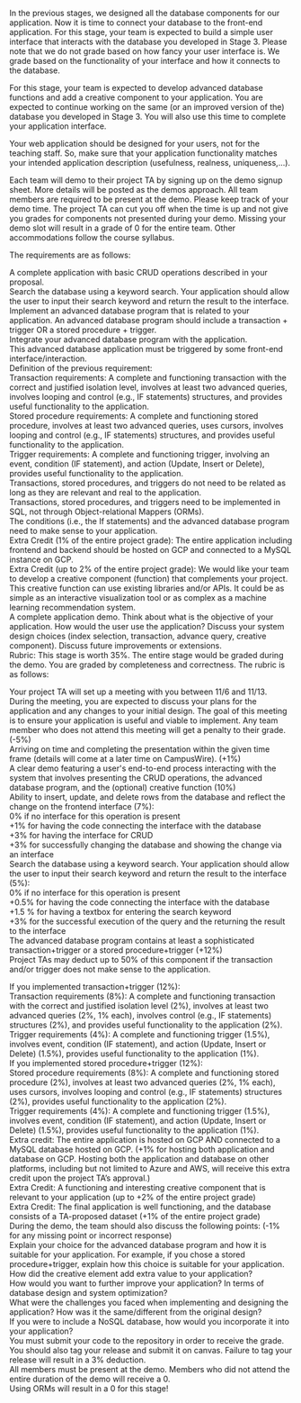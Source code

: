 In the previous stages, we designed all the database components for our application. Now it is time to connect your database to the front-end application. For this stage, your team is expected to build a simple user interface that interacts with the database you developed in Stage 3. Please note that we do not grade based on how fancy your user interface is. We grade based on the functionality of your interface and how it connects to the database.

For this stage, your team is expected to develop advanced database functions and add a creative component to your application. You are expected to continue working on the same (or an improved version of the) database you developed in Stage 3. You will also use this time to complete your application interface. 

Your web application should be designed for your users, not for the teaching staff. So, make sure that your application functionality matches your intended application description (usefulness, realness, uniqueness,...).

Each team will demo to their project TA by signing up on the demo signup sheet. More details will be posted as the demos approach. All team members are required to be present at the demo. Please keep track of your demo time. The project TA can cut you off when the time is up and not give you grades for components not presented during your demo.  Missing your demo slot will result in a grade of 0 for the entire team. Other accommodations follow the course syllabus.

The requirements are as follows:

A complete application with basic CRUD operations described in your proposal.  
Search the database using a keyword search. Your application should allow the user to input their search keyword and return the result to the interface.  
Implement an advanced database program that is related to your application. An advanced database program should include a transaction + trigger OR a stored procedure + trigger.    
Integrate your advanced database program with the application.   
This advanced database application must be triggered by some front-end interface/interaction.  
Definition of the previous requirement:   
Transaction requirements: A complete and functioning transaction with the correct and justified isolation level, involves at least two advanced queries, involves looping and control (e.g., IF statements) structures, and provides useful functionality to the application.  
Stored procedure requirements: A complete and functioning stored procedure, involves at least two advanced queries, uses cursors, involves looping and control (e.g., IF statements) structures, and provides useful functionality to the application.   
Trigger requirements: A complete and functioning trigger, involving an event, condition (IF statement), and action (Update, Insert or Delete), provides useful functionality to the application.   
Transactions, stored procedures, and triggers do not need to be related as long as they are relevant and real to the application.  
Transactions, stored procedures, and triggers need to be implemented in SQL, not through Object-relational Mappers (ORMs).  
The conditions (i.e., the If statements) and the advanced database program need to make sense to your application.   
Extra Credit (1% of the entire project grade): The entire application including frontend and backend should be hosted on GCP and connected to a MySQL instance on GCP.  
Extra Credit (up to 2% of the entire project grade): We would like your team to develop a creative component (function) that complements your project. This creative function can use existing libraries and/or APIs. It could be as simple as an interactive visualization tool or as complex as a machine learning recommendation system.  
A complete application demo. Think about what is the objective of your application. How would the user use the application? Discuss your system design choices (index selection, transaction, advance query, creative component). Discuss future improvements or extensions.   
Rubric: This stage is worth 35%. The entire stage would be graded during the demo. You are graded by completeness and correctness. The rubric is as follows:  

Your project TA will set up a meeting with you between 11/6 and 11/13. During the meeting, you are expected to discuss your plans for the application and any changes to your initial design. The goal of this meeting is to ensure your application is useful and viable to implement. Any team member who does not attend this meeting will get a penalty to their grade. (-5%)  
Arriving on time and completing the presentation within the given time frame (details will come at a later time on CampusWire). (+1%)  
A clear demo featuring a user's end-to-end process interacting with the system that involves presenting the CRUD operations, the advanced database program, and the (optional) creative function (10%)  
Ability to insert, update, and delete rows from the database and reflect the change on the frontend interface (7%):  
 0% if no interface for this operation is present  
+1% for having the code connecting the interface with the database  
+3% for having the interface for CRUD  
+3% for successfully changing the database and showing the change via an interface  
Search the database using a keyword search. Your application should allow the user to input their search keyword and return the result to the interface (5%):  
0% if no interface for this operation is present  
+0.5% for having the code connecting the interface with the database  
+1.5 % for having a textbox for entering the search keyword  
+3% for the successful execution of the query and the returning the result to the interface  
The advanced database program contains at least a sophisticated transaction+trigger or a stored procedure+trigger (+12%)  
Project TAs may deduct up to 50% of this component if the transaction and/or trigger does not make sense to the application.  

If you implemented transaction+trigger (12%):  
Transaction requirements (8%): A complete and functioning transaction with the correct and justified isolation level (2%), involves at least two advanced queries (2%, 1% each), involves control (e.g., IF statements) structures (2%), and provides useful functionality to the application (2%).   
Trigger requirements (4%): A complete and functioning trigger (1.5%), involves event, condition (IF statement), and action (Update, Insert or Delete) (1.5%), provides useful functionality to the application (1%).  
If you implemented stored procedure+trigger (12%):  
Stored procedure requirements (8%): A complete and functioning stored procedure (2%), involves at least two advanced queries (2%, 1% each), uses cursors, involves looping and control (e.g., IF statements) structures (2%), provides useful functionality to the application (2%).   
Trigger requirements (4%): A complete and functioning trigger (1.5%), involves event, condition (IF statement), and action (Update, Insert or Delete) (1.5%), provides useful functionality to the application (1%).  
Extra credit: The entire application is hosted on GCP AND connected to a MySQL database hosted on GCP. (+1% for hosting both application and database on GCP. Hosting both the application and database on other platforms, including but not limited to Azure and AWS, will receive this extra credit upon the project TA’s approval.)   
Extra Credit: A functioning and interesting creative component that is relevant to your application (up to +2% of the entire project grade)  
Extra Credit: The final application is well functioning, and the database consists of a TA-proposed dataset (+1% of the entire project grade)  
During the demo, the team should also discuss the following points: (-1% for any missing point or incorrect response)  
Explain your choice for the advanced database program and how it is suitable for your application. For example, if you chose a stored procedure+trigger, explain how this choice is suitable for your application.  
How did the creative element add extra value to your application?  
How would you want to further improve your application? In terms of database design and system optimization?  
What were the challenges you faced when implementing and designing the application? How was it the same/different from the original design?  
If you were to include a NoSQL database, how would you incorporate it into your application?  
You must submit your code to the repository in order to receive the grade. You should also tag your release and submit it on canvas. Failure to tag your release will result in a 3% deduction.  
All members must be present at the demo. Members who did not attend the entire duration of the demo will receive a 0.  
Using ORMs will result in a 0 for this stage!  